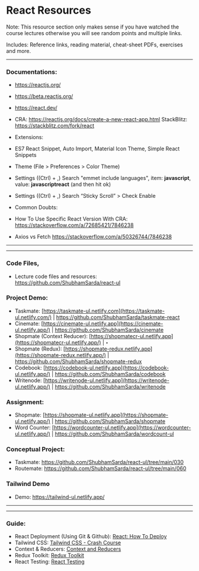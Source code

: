 # React Resources

Note: This resource section only makes sense if you have watched the course lectures otherwise you will see random points and multiple links.

Includes: Reference links, reading material, cheat-sheet PDFs, exercises and more. 

---

### Documentations:

- https://reactjs.org/
- https://beta.reactjs.org/
- https://react.dev/ 

- CRA: https://reactjs.org/docs/create-a-new-react-app.html
StackBlitz: https://stackblitz.com/fork/react
- Extensions:  
- ES7 React Snippet, Auto Import, Material Icon Theme, Simple React Snippets
- Theme (File > Preferences > Color Theme)
- Settings ((Ctrl) + ,) 
Search "emmet include languages", item: **javascript**, value: **javascriptreact** (and then hit ok)
- Settings ((Ctrl) + ,) 
Search “Sticky Scroll” > Check Enable
- Common Doubts: 
- How To Use Specific React Version With CRA:
https://stackoverflow.com/a/72685421/7846238

- Axios vs Fetch
https://stackoverflow.com/a/50326744/7846238

---

---

### Code Files,

- Lecture code files and resources: https://github.com/ShubhamSarda/react-ul

### **Project Demo:**

- Taskmate: [https://taskmate-ul.netlify.com](https://taskmate-ul.netlify.com/) | https://github.com/ShubhamSarda/taskmate-react
- Cinemate: [https://cinemate-ul.netlify.app](https://cinemate-ul.netlify.app/) | https://github.com/ShubhamSarda/cinemate
- Shopmate (Context Reducer): [https://shopmatecr-ul.netlify.app](https://shopmatecr-ul.netlify.app/) | ‣
- Shopmate (Redux): [https://shopmate-redux.netlify.app](https://shopmate-redux.netlify.app/) | https://github.com/ShubhamSarda/shopmate-redux
- Codebook: [https://codebook-ul.netlify.app](https://codebook-ul.netlify.app/) | https://github.com/ShubhamSarda/codebook
- Writenode: [https://writenode-ul.netlify.app](https://writenode-ul.netlify.app/) | https://github.com/ShubhamSarda/writenode

### Assignment:

- Shopmate: [https://shopmate-ul.netlify.app](https://shopmate-ul.netlify.app/) | https://github.com/ShubhamSarda/shopmate
- Word Counter: [https://wordcounter-ul.netlify.app](https://wordcounter-ul.netlify.app/) | https://github.com/ShubhamSarda/wordcount-ul

### Conceptual Project:

- Taskmate: https://github.com/ShubhamSarda/react-ul/tree/main/030
- Routemate: https://github.com/ShubhamSarda/react-ul/tree/main/060

### Tailwind Demo

- Demo: https://tailwind-ul.netlify.app/

---

---

### Guide:

- React Deployment (Using Git & Github): [React: How To Deploy](https://www.notion.so/React-How-To-Deploy-a0384b9f6e2140c4b7f48aa959fb2cbd?pvs=21)
- Tailwind CSS: [Tailwind CSS - Crash Course](https://www.notion.so/Tailwind-CSS-Crash-Course-9cf9184800c84c11979b178ba7e02315?pvs=21)
- Context & Reducers: [Context and Reducers](https://www.notion.so/Context-and-Reducers-206bd051c5e9462b9841cea640eb6a92?pvs=21)
- Redux Toolkit: [Redux Toolkit](https://www.notion.so/Redux-Toolkit-71abf4cdc91f45ed88cd7e991f46e617?pvs=21)
- React Testing: [React Testing](https://www.notion.so/React-Testing-77f496788ea84edbb7b1a6f4fa0b429f?pvs=21)